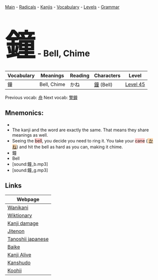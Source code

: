 <style> bigfont {font-size: 100px}</style>
[Main](../README.md) -
[Radicals](../radicals.md) -
[Kanjis](../kanjis.md) -
[Vocabulary](../vocabulary.md) -
[Levels](../levels.md) -
[Grammar](../grammar.md)
# <bigfont> 鐘</bigfont> - Bell, Chime 

| Vocabulary | Meanings | Reading | Characters | Level |
| --- | --- | --- | --- | --- |
| 鐘 | Bell, Chime | かね |  [鐘](../kanjis/鐘.md) (Bell) | [Level 45](../levels/wk_level45.md) |

Previous vocab: [舟](舟.md) Next vocab: [警鐘](警鐘.md) 

## Mnemonics:

* 
* The kanji and the word are exactly the same. That means they share meanings as well.
* Seeing the <span style="background-color:#ffcccb"> bell</span>, you decide you need to ring it. You take your <span style="background-color:#ffcccb"> cane</span> (<span style="background-color:#fed8b1"> [かね](https://jisho.org/search/かね)</span>) and hit the bell as hard as you can, making it chime.
* 鐘
* Bell
* [sound:鐘_b.mp3]
* [sound:鐘_g.mp3]


## Links 

| Webpage |
| --- |
| [Wanikani          ](https://www.wanikani.com/kanji/鐘) |
| [Wiktionary        ](https://en.wiktionary.org/wiki/鐘) |
| [Kanji damage      ](http://www.kanjidamage.com/kanji/search?utf8=✓&q=鐘) |
| [Jitenon           ](https://jitenon.com/kanji/鐘) |
| [Tanoshii japanese ](https://www.tanoshiijapanese.com/dictionary/kanji.cfm?k=鐘) |
| [Baike             ](https://baike.baidu.com/item/鐘) |
| [Kanji Alive       ](https://app.kanjialive.com/鐘) |
| [Kanshudo          ](https://www.kanshudo.com/searchmn?q=鐘) |
| [Koohii            ](https://kanji.koohii.com/study/kanji/鐘) |
